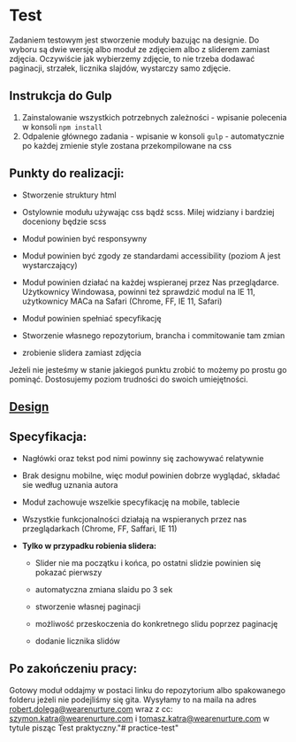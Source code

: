 # Test

Zadaniem testowym jest stworzenie moduły bazując na designie. 
Do wyboru są dwie wersję albo moduł ze zdjęciem albo z sliderem zamiast zdjęcia. Oczywiście jak wybierzemy zdjęcie, to nie trzeba dodawać paginacji, strzałek, licznika slajdów, wystarczy samo zdjęcie.


## Instrukcja do Gulp

1. Zainstalowanie wszystkich potrzebnych zależności - wpisanie polecenia w konsoli `npm install`
2. Odpalenie głównego zadania - wpisanie w konsoli `gulp` - automatycznie po każdej zmienie style zostana przekompilowane na css

## Punkty do realizacji:

* Stworzenie struktury html

* Ostylownie modułu używając css bądź scss. Milej widziany i bardziej doceniony będzie scss

* Moduł powinien być responsywny

* Moduł powinien być zgody ze standardami accessibility (poziom A jest wystarczający)

* Moduł powinien działać na każdej wspieranej przez Nas przeglądarce. Użytkownicy Windowasa, powinni też sprawdzić modul na IE 11, użytkownicy MACa na Safari (Chrome, FF, IE 11, Safari)

* Moduł powinien spełniać specyfikację

* Stworzenie własnego repozytorium, brancha i commitowanie tam zmian

* zrobienie slidera zamiast zdjęcia

Jeżeli nie jesteśmy w stanie jakiegoś punktu zrobić to możemy po prostu go pominąć. Dostosujemy poziom trudności do swoich umiejętności.

## [Design](https://www.figma.com/file/K6nt7BScfpj6YgJITfOxH1/Test-module)


## Specyfikacja:

* Nagłówki oraz tekst pod nimi powinny się zachowywać relatywnie

* Brak designu mobilne, więc moduł powinien dobrze wyglądać, składać sie według uznania autora

* Moduł zachowuje wszelkie specyfikację na mobile, tablecie

* Wszystkie funkcjonalności działają na wspieranych przez nas przeglądarkach (Chrome, FF, Saffari, IE 11)

* **Tylko w przypadku robienia slidera:**

    * Slider nie ma początku i końca, po ostatni slidzie powinien się pokazać pierwszy
	
	* automatyczna zmiana slaidu po 3 sek

    * stworzenie własnej paginacji

    * możliwość przeskoczenia do konkretnego slidu poprzez paginację

    * dodanie licznika slidów

## Po zakończeniu pracy:

Gotowy moduł oddajmy w postaci linku do repozytorium albo spakowanego folderu jeżeli nie podejliśmy się gita. Wysyłamy to na maila na adres robert.dolega@wearenurture.com wraz z cc: szymon.katra@wearenurture.com i tomasz.katra@wearenurture.com w tytule pisząc Test praktyczny."# practice-test" 
